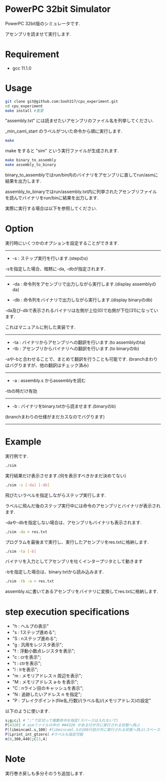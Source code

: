 
# PowerPC 32bit Simulator
 
PowerPC 32bit版のシミュレータです.

アセンブリを読ませて実行します.
 
 
# Requirement
 
* gcc 11.1.0
 
# Usage
  
```bash
git clone git@github.com:Sooh317/cpu_experiment.git
cd cpu_experiment
make install #重要
```
"assembly.txt" には読ませたいアセンブリのファイル名を列挙してください.

_min_caml_start のラベルがついた命令から順に実行します.

```bash
make
```
make をすると "sim" という実行ファイルが生成されます.
```bash
make binary_to_assembly
make assembly_to_binary
```
binary_to_assemblyではrun/bin内のバイナリをアセンブリに直してrun/asmに結果を出力します.

assembly_to_binaryではrun/assembly.txt内に列挙されたアセンブリファイルを読んでバイナリをrun/binに結果を出力します.

実際に実行する場合は以下を参照してください.


# Option

実行時にいくつかのオプションを設定することができます.
****
 * -s : ステップ実行を行います.(stepのs)

-sを指定した場合、暗黙に-da, -dbが指定されます.


****

 * -da : 命令列をアセンブリで出力しながら実行します.(display assemblyのda)


 * -db : 命令列をバイナリで出力しながら実行します.(display binaryのdb)

-da及び-dbで表示されるバイナリは左側が上位(0)で右側が下位(31)になっています.

これはマニュアルに則した実装です.

***

 * -ta : バイナリからアセンブリへの翻訳を行います.(to assemblyのta)
 * -tb : アセンブリからバイナリへの翻訳を行います.(to binaryのtb)

-aや-bと合わせることで、まとめて翻訳を行うことも可能です.
(branchまわりはバグりますが、他の翻訳はチェック済み)

***

 * -a : assembly.s からassemblyを読む

-tbの時だけ有効

***
 * -b : バイナリをbinary.txtから読ませます.(binaryのb)

(branchまわりの仕様がまだカスなのでバグります)
***

# Example

実行例です.

```bash
./sim 
```
実行結果だけ表示させます.(何を表示すべきかまだ決めてない)

```bash
./sim -s [-da] [-db]
```
飛びたいラベルを指定しながらステップ実行します.

ラベルに飛んだ後のステップ実行中には命令のアセンブリとバイナリが表示されます.

-daや-dbを指定しない場合は、アセンブリもバイナリも表示されます.

```bash
./sim -da > res.txt
```
プログラムを最後まで実行し、実行したアセンブリをres.txtに格納します.


```bash
./sim -ta [-b]
```
バイナリを入力としてアセンブリを吐くインタープリタとして動きます

-bを指定した場合は、binary.txtから読み込みます.

```bash
./sim -tb -a > res.txt
```
assembly.sに書いてあるアセンブリをバイナリに変換してres.txtに格納します.

# step execution specifications
 - "h : ヘルプの表示"
 - "s : 1ステップ進める";
 - "S : nステップ進める"; 
 - "g : 汎用をレジスタ表示";
 - "f : 浮動小数点レジスタを表示";
 - "c : crを表示";
 - "t : ctrを表示";
 - "l : lrを表示";
 - "m : メモリアドレス n 周辺を表示";
 - "M : メモリアドレス a-b を表示";
 - "C : nライン目のキャッシュを表示";
 - "N : 追跡したいアドレス n を指定";
 - "P : ブレイクポイント(file名,行数)/(ラベル名)/(メモリアドレス)の設定"
  
以下のように使います.
```bash
s;g;c;l # ";"で区切って複数命令を指定(スペースは入れないで)
P[4320] # asmファイルの中の ##4320 がある行が次に実行される状態へ飛ぶ
P[libmincaml.s,100] #libmincaml.Sの100行目が次に実行される状態へ飛ぶ(スペース気をつけて)
P[Lprint_int_gtzero] #ラベルも指定可能
m[0,300,440];C[3,4]
```

# Note
 
実行巻き戻しも多分そのうち追加します.
